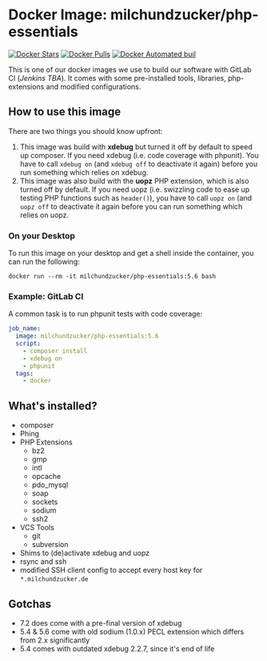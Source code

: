 # Docker Image: milchundzucker/php-essentials 
[![Docker Stars](https://img.shields.io/docker/stars/milchundzucker/php-essentials.svg)](https://hub.docker.com/r/milchundzucker/php-essentials/) [![Docker Pulls](https://img.shields.io/docker/pulls/milchundzucker/php-essentials.svg)](https://hub.docker.com/r/milchundzucker/php-essentials/) [![Docker Automated buil](https://img.shields.io/docker/automated/milchundzucker/php-essentials.svg)](https://hub.docker.com/r/milchundzucker/php-essentials/)

This is one of our docker images we use to build our software with GitLab CI (_Jenkins TBA_). It comes with some pre-installed 
tools, libraries, php-extensions and modified configurations.

## How to use this image

There are two things you should know upfront:

1. This image was build with **xdebug** but turned it off by default to speed up composer. If you need xdebug 
(i.e. code coverage with phpunit). You have to call `xdebug on` (and `xdebug off` to deactivate it again) before you run
something which relies on xdebug.
2. This image was also build with the **uopz** PHP extension, which is also turned off by default. If you need uopz
(i.e. swizzling code to ease up testing PHP functions such as `header()`), you have to call `uopz on` (and `uopz off` to deactivate
it again before you can run something which relies on uopz.

### On your Desktop
To run this image on your desktop and get a shell inside the container, you can run the following:

```shell
docker run --rm -it milchundzucker/php-essentials:5.6 bash
```

### Example: GitLab CI
A common task is to run phpunit tests with code coverage:

```yaml
job_name:
  image: milchundzucker/php-essentials:5.6
  script:
    - composer install
    - xdebug on
    - phpunit
  tags:
    - docker
```

## What's installed?
* composer
* Phing
* PHP Extensions
  * bz2
  * gmp
  * intl
  * opcache
  * pdo_mysql
  * soap
  * sockets
  * sodium
  * ssh2
* VCS Tools
  * git
  * subversion
* Shims to (de)activate xdebug and uopz
* rsync and ssh
* modified SSH client config to accept every host key for `*.milchundzucker.de`

## Gotchas
* 7.2 does come with a pre-final version of xdebug
* 5.4 & 5.6 come with old sodium (1.0.x) PECL extension which differs from 2.x significantly
* 5.4 comes with outdated xdebug 2.2.7, since it's end of life
